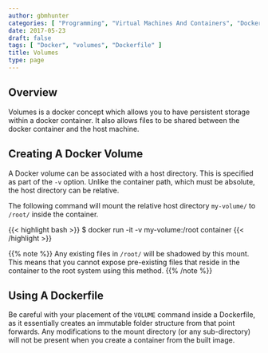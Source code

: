 ```yaml
---
author: gbmhunter
categories: [ "Programming", "Virtual Machines And Containers", "Docker" ]
date: 2017-05-23
draft: false
tags: [ "Docker", "volumes", "Dockerfile" ]
title: Volumes
type: page
---
```


<h2>Overview</h2>

<p>Volumes is a docker concept which allows you to have persistent storage within a docker container. It also allows files to be shared between the docker container and the host machine.</p>

<h2>Creating A Docker Volume</h2>

<p>A Docker volume can be associated with a host directory. This is specified as part of the <code>-v</code> option. Unlike the container path, which must be absolute, the host directory can be relative.</p>

<p>The following command will mount the relative host directory <code>my-volume/</code> to <code>/root/</code> inside the container.</p>

{{< highlight bash >}}
$ docker run -it -v my-volume:/root container
{{< /highlight >}}

{{% note %}}
Any existing files in <code>/root/</code> will be shadowed by this mount. This means that you cannot expose pre-existing files that reside in the container to the root system using this method.
{{% /note %}}

## Using A Dockerfile

Be careful with your placement of the `VOLUME` command inside a Dockerfile, as it essentially creates an immutable folder structure from that point forwards. Any modifications to the mount directory (or any sub-directory) will not be present when you create a container from the built image.